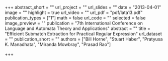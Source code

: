 +++
abstract_short = ""
url_project = ""
url_slides = ""
date = "2013-04-01"
image = ""
highlight = true
url_video = ""
url_pdf = "pdf/lata13.pdf"
publication_types = ["1"]
math = false
url_code = ""
selected = false
image_preview = ""
publication = "7th International Conference on Language and Automata Theory and Applications"
abstract = ""
title = "Efficient Submatch Extraction for Practical Regular Expression"
url_dataset = ""
publication_short = ""
authors = ["Bill Horne", "Stuart Haber", "Pratyusa K. Manadhata", "Miranda Mowbray", "Prasad Rao"]

+++

